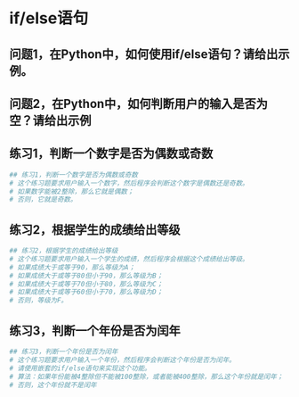 # if/else语句

## 问题1，在Python中，如何使用if/else语句？请给出示例。

## 问题2，在Python中，如何判断用户的输入是否为空？请给出示例

## 练习1，判断一个数字是否为偶数或奇数

```py
## 练习1，判断一个数字是否为偶数或奇数
# 这个练习题要求用户输入一个数字，然后程序会判断这个数字是偶数还是奇数。
# 如果数字能被2整除，那么它就是偶数；
# 否则，它就是奇数。
```

## 练习2，根据学生的成绩给出等级

```py
## 练习2，根据学生的成绩给出等级
# 这个练习题要求用户输入一个学生的成绩，然后程序会根据这个成绩给出等级。
# 如果成绩大于或等于90，那么等级为A；
# 如果成绩大于或等于80但小于90，那么等级为B；
# 如果成绩大于或等于70但小于80，那么等级为C；
# 如果成绩大于或等于60但小于70，那么等级为D；
# 否则，等级为F。
```

## 练习3，判断一个年份是否为闰年

```py
## 练习3，判断一个年份是否为闰年
# 这个练习题要求用户输入一个年份，然后程序会判断这个年份是否为闰年。
# 请使用嵌套的if/else语句来实现这个功能。
# 算法：如果年份能被4整除但不能被100整除，或者能被400整除，那么这个年份就是闰年；
# 否则，这个年份就不是闰年
```
